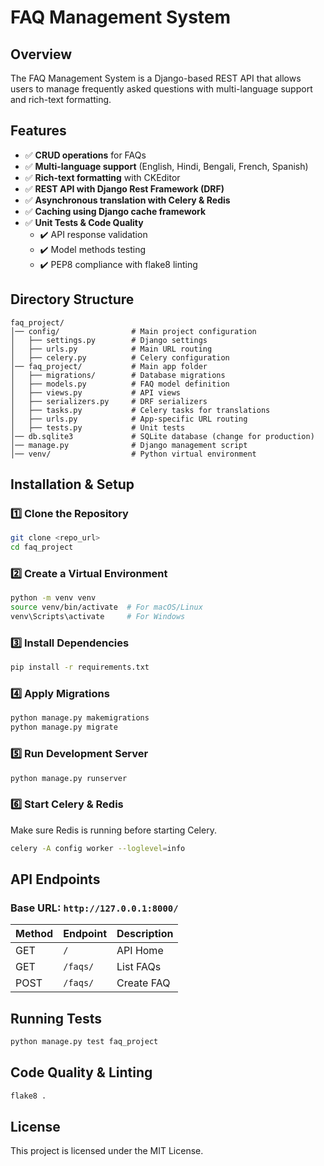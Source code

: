 # FAQ Management System

## Overview
The FAQ Management System is a Django-based REST API that allows users to manage frequently asked questions with multi-language support and rich-text formatting.

## Features
- ✅ **CRUD operations** for FAQs
- ✅ **Multi-language support** (English, Hindi, Bengali, French, Spanish)
- ✅ **Rich-text formatting** with CKEditor
- ✅ **REST API with Django Rest Framework (DRF)**
- ✅ **Asynchronous translation with Celery & Redis**
- ✅ **Caching using Django cache framework**
- ✅ **Unit Tests & Code Quality**
  - ✔️ API response validation
  - ✔️ Model methods testing
  - ✔️ PEP8 compliance with flake8 linting

## Directory Structure
```
faq_project/
│── config/                # Main project configuration
│   ├── settings.py        # Django settings
│   ├── urls.py            # Main URL routing
│   ├── celery.py          # Celery configuration
│── faq_project/           # Main app folder
│   ├── migrations/        # Database migrations
│   ├── models.py          # FAQ model definition
│   ├── views.py           # API views
│   ├── serializers.py     # DRF serializers
│   ├── tasks.py           # Celery tasks for translations
│   ├── urls.py            # App-specific URL routing
│   ├── tests.py           # Unit tests
│── db.sqlite3             # SQLite database (change for production)
│── manage.py              # Django management script
│── venv/                  # Python virtual environment
```

## Installation & Setup
### **1️⃣ Clone the Repository**
```bash
git clone <repo_url>
cd faq_project
```

### **2️⃣ Create a Virtual Environment**
```bash
python -m venv venv
source venv/bin/activate  # For macOS/Linux
venv\Scripts\activate     # For Windows
```

### **3️⃣ Install Dependencies**
```bash
pip install -r requirements.txt
```

### **4️⃣ Apply Migrations**
```bash
python manage.py makemigrations
python manage.py migrate
```

### **5️⃣ Run Development Server**
```bash
python manage.py runserver
```

### **6️⃣ Start Celery & Redis**
Make sure Redis is running before starting Celery.
```bash
celery -A config worker --loglevel=info
```

## API Endpoints
### **Base URL:** `http://127.0.0.1:8000/`

| Method | Endpoint       | Description |
|--------|---------------|-------------|
| GET    | `/`           | API Home    |
| GET    | `/faqs/`      | List FAQs   |
| POST   | `/faqs/`      | Create FAQ  |

## Running Tests
```bash
python manage.py test faq_project
```

## Code Quality & Linting
```bash
flake8 .
```

## License
This project is licensed under the MIT License.


